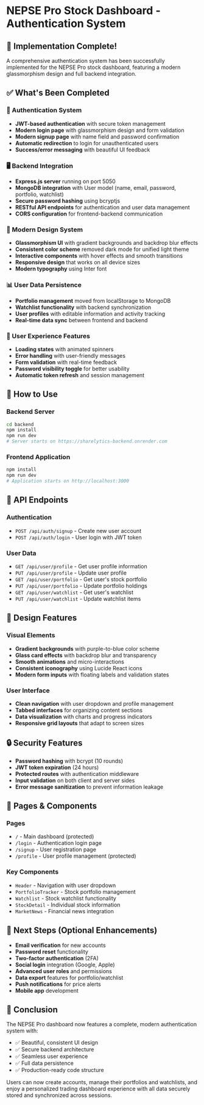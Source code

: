# NEPSE Pro Stock Dashboard - Authentication System

## 🎉 Implementation Complete!

A comprehensive authentication system has been successfully implemented for the NEPSE Pro stock dashboard, featuring a modern glassmorphism design and full backend integration.

## ✅ What's Been Completed

### 🔐 Authentication System
- **JWT-based authentication** with secure token management
- **Modern login page** with glassmorphism design and form validation
- **Modern signup page** with name field and password confirmation
- **Automatic redirection** to login for unauthenticated users
- **Success/error messaging** with beautiful UI feedback

### 🖥️ Backend Integration
- **Express.js server** running on port 5050
- **MongoDB integration** with User model (name, email, password, portfolio, watchlist)
- **Secure password hashing** using bcryptjs
- **RESTful API endpoints** for authentication and user data management
- **CORS configuration** for frontend-backend communication

### 🎨 Modern Design System
- **Glassmorphism UI** with gradient backgrounds and backdrop blur effects
- **Consistent color scheme** removed dark mode for unified light theme
- **Interactive components** with hover effects and smooth transitions
- **Responsive design** that works on all device sizes
- **Modern typography** using Inter font

### 📊 User Data Persistence
- **Portfolio management** moved from localStorage to MongoDB
- **Watchlist functionality** with backend synchronization
- **User profiles** with editable information and activity tracking
- **Real-time data sync** between frontend and backend

### 🎯 User Experience Features
- **Loading states** with animated spinners
- **Error handling** with user-friendly messages
- **Form validation** with real-time feedback
- **Password visibility toggle** for better usability
- **Automatic token refresh** and session management

## 🚀 How to Use

### Backend Server
```bash
cd backend
npm install
npm run dev
# Server starts on https://sharelytics-backend.onrender.com
```

### Frontend Application
```bash
npm install
npm run dev
# Application starts on http://localhost:3000
```

## 🔧 API Endpoints

### Authentication
- `POST /api/auth/signup` - Create new user account
- `POST /api/auth/login` - User login with JWT token

### User Data
- `GET /api/user/profile` - Get user profile information
- `PUT /api/user/profile` - Update user profile
- `GET /api/user/portfolio` - Get user's stock portfolio
- `PUT /api/user/portfolio` - Update portfolio holdings
- `GET /api/user/watchlist` - Get user's watchlist
- `PUT /api/user/watchlist` - Update watchlist items

## 🎨 Design Features

### Visual Elements
- **Gradient backgrounds** with purple-to-blue color scheme
- **Glass card effects** with backdrop blur and transparency
- **Smooth animations** and micro-interactions
- **Consistent iconography** using Lucide React icons
- **Modern form inputs** with floating labels and validation states

### User Interface
- **Clean navigation** with user dropdown and profile management
- **Tabbed interfaces** for organizing content sections
- **Data visualization** with charts and progress indicators
- **Responsive grid layouts** that adapt to screen sizes

## 🔒 Security Features

- **Password hashing** with bcrypt (10 rounds)
- **JWT token expiration** (24 hours)
- **Protected routes** with authentication middleware
- **Input validation** on both client and server sides
- **Error message sanitization** to prevent information leakage

## 📱 Pages & Components

### Pages
- `/` - Main dashboard (protected)
- `/login` - Authentication login page
- `/signup` - User registration page
- `/profile` - User profile management (protected)

### Key Components
- `Header` - Navigation with user dropdown
- `PortfolioTracker` - Stock portfolio management
- `Watchlist` - Stock watchlist functionality
- `StockDetail` - Individual stock information
- `MarketNews` - Financial news integration

## 🎯 Next Steps (Optional Enhancements)

- **Email verification** for new accounts
- **Password reset** functionality
- **Two-factor authentication** (2FA)
- **Social login** integration (Google, Apple)
- **Advanced user roles** and permissions
- **Data export** features for portfolio/watchlist
- **Push notifications** for price alerts
- **Mobile app** development

## 🎉 Conclusion

The NEPSE Pro dashboard now features a complete, modern authentication system with:
- ✅ Beautiful, consistent UI design
- ✅ Secure backend architecture
- ✅ Seamless user experience
- ✅ Full data persistence
- ✅ Production-ready code structure

Users can now create accounts, manage their portfolios and watchlists, and enjoy a personalized trading dashboard experience with all data securely stored and synchronized across sessions.
